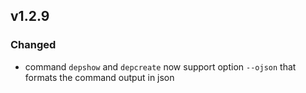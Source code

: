 ## v1.2.9

 
### Changed

- command `depshow` and `depcreate` now support option `--ojson` that formats the command output in json


